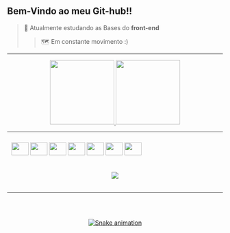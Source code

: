 ## Bem-Vindo ao meu Git-hub!! 
> 🌱 Atualmente estudando as Bases do **front-end** 
> >🗺️ Em constante movimento :)
---
<div align="center">
  <a href="https://github.com/mashirolvsky">
  <img height="150em" src="https://github-readme-stats.vercel.app/api?username=mashirolvsky&show_icons=true&theme=default&include_all_commits=true&count_private=true&bg_color=5,3B3C59,6D5DA6&title_color=F2C572&icon_color=F288A4&locale=pt-br&text_color=F2A679&border_color=3B3C59&custom_title=Estatisticas%20do%20meu%20Github"/>
  <img height="150em" src="https://github-readme-stats.vercel.app/api/top-langs/?username=mashirolvsky&layout=compact&langs_count=10&theme=default&&bg_color=5,6D5DA6,3B3C59&title_color=F2C572&locale=pt-br&text_color=F2C572&border_color=3B3C59&custom_title=Linguagens%20mais%20usadas"/>
</div>

---

<div align="center" style="display: inline-block; margin: 10px;">
  <img align="center" alt"Lucas-JAVASCRIPT" height="30" width="40"  src="https://cdn.jsdelivr.net/gh/devicons/devicon/icons/javascript/javascript-plain.svg" />
  <img align="center" alt"Lucas-TYPESCRIPT" height="30" width="40"  src="https://cdn.jsdelivr.net/gh/devicons/devicon/icons/typescript/typescript-plain.svg" />
  <img align="center" alt"Lucas-REACT" height="30" width="40"  src="https://cdn.jsdelivr.net/gh/devicons/devicon/icons/react/react-original.svg" />
  <img align="center" alt"Lucas-HTML" height="30" width="40" src="https://cdn.jsdelivr.net/gh/devicons/devicon/icons/html5/html5-plain.svg" />
  <img align="center" alt"Lucas-CSS3" height="30" width="40" src="https://cdn.jsdelivr.net/gh/devicons/devicon/icons/css3/css3-plain.svg" />
  <img align="center" alt"Lucas-Angular" height="30" width="40" src="https://cdn.jsdelivr.net/gh/devicons/devicon/icons/angularjs/angularjs-plain.svg" />
  <img align="center" alt"Lucas-GIT" height="30" width="40" src="https://cdn.jsdelivr.net/gh/devicons/devicon/icons/git/git-plain.svg" />
</div>

##

<div align="center">
  <img src="http://ForTheBadge.com/images/badges/built-by-developers.svg"></img>

</br>
</br>

<hr>

</br>
</br>

  ![Snake animation](https://github.com/mashirolvsky/mashirolvsky/blob/output/github-contribution-grid-snake.svg)

</div>

